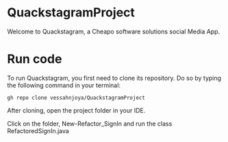 # QuackstagramProject
Welcome to Quackstagram, a Cheapo software solutions social Media App.
# Run code

To run Quackstagram, you first need to clone its repository. Do so by typing the following command in your terminal:
```
gh repo clone vessahnjoya/QuackstagramProject
```
After cloning, open the project folder in your IDE.

Click on the folder, New-Refactor_SignIn and run the class RefactoredSignIn.java

